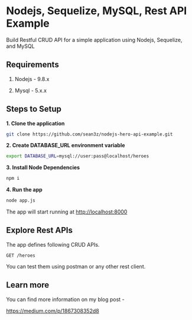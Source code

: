 # Nodejs, Sequelize, MySQL, Rest API Example

Build Restful CRUD API for a simple application using Nodejs, Sequelize, and MySQL

## Requirements

1. Nodejs - 9.8.x

2. Mysql - 5.x.x

## Steps to Setup

**1. Clone the application**

```bash
git clone https://github.com/sean3z/nodejs-hero-api-example.git
```

**2. Create DATABASE_URL environment variable**

```bash
export DATABASE_URL=mysql://user:pass@localhost/heroes
```

**3. Install Node Dependencies**
```bash
npm i
```

**4. Run the app**

```bash
node app.js
```

The app will start running at <http://localhost:8000>

## Explore Rest APIs

The app defines following CRUD APIs.

    GET /heroes

You can test them using postman or any other rest client.

## Learn more

You can find more information on my blog post -

<https://medium.com/p/1867308352d8>